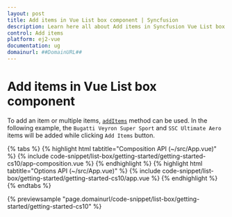 ```yaml
---
layout: post
title: Add items in Vue List box component | Syncfusion
description: Learn here all about Add items in Syncfusion Vue List box component of Syncfusion Essential JS 2 and more.
control: Add items 
platform: ej2-vue
documentation: ug
domainurl: ##DomainURL##
---
```


# Add items in Vue List box component

To add an item or multiple items, [`addItems`](https://ej2.syncfusion.com/vue/documentation/api/list-box/#additems) method can be used. In the following example, the `Bugatti Veyron Super Sport` and `SSC Ultimate Aero` items will be added while clicking `Add Items` button.

{% tabs %}
{% highlight html tabtitle="Composition API (~/src/App.vue)" %}
{% include code-snippet/list-box/getting-started/getting-started-cs10/app-composition.vue %}
{% endhighlight %}
{% highlight html tabtitle="Options API (~/src/App.vue)" %}
{% include code-snippet/list-box/getting-started/getting-started-cs10/app.vue %}
{% endhighlight %}
{% endtabs %}
        
{% previewsample "page.domainurl/code-snippet/list-box/getting-started/getting-started-cs10" %}